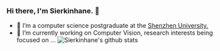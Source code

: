 ### Hi there, I'm Sierkinhane. 👋

- 🌱 I’m a computer science postgraduate at the <a href='https://www.szu.edu.cn'>Shenzhen University.</a>
- 🤔 I’m currently working on Computer Vision, research interests being focused on ...
![Sierkinhane's github stats](https://github-readme-stats.anuraghazra1.vercel.app/api?username=Sierkinhane&show_icons=true&theme=radical)



<!--
**Sierkinhane/Sierkinhane** is a ✨ _special_ ✨ repository because its `README.md` (this file) appears on your GitHub profile.

Here are some ideas to get you started:

- 🔭 I’m currently working on ...
- 🌱 I’m currently learning ...
- 👯 I’m looking to collaborate on ...
- 🤔 I’m looking for help with ...
- 💬 Ask me about ...
- 📫 How to reach me: ...
- 😄 Pronouns: ...
- ⚡ Fun fact: ...
-->
